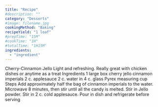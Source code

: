 ```yaml
---
title: "Recipe"
#description: ""
category: "Desserts"
#image: filename.jpg
cookingMethod: "Baking"
recipeYield: "1 loaf"
#prepTime: "15M"
#cookTime: "1H"
#totalTime: "1H15M"
ingredients:
  - "ingredient"
---
```


﻿Cherry-Cinnamon Jello
Light and refreshing. Really great with chicken dishes or anytime as a treat
Ingredients
1 large box cherry jello
cinnamon imperials
2 c. applesauce
2 c. water in 4 c. glass Pyrex measuring cup
Steps
Add approximately half the bag of cinnamon imperials to the water. Microwave 8 minutes, then stir until all the candy is melted.
Stir in Jello powder.
Stir in 2 c. cold applesauce.
Pour in dish and refrigerate before serving
